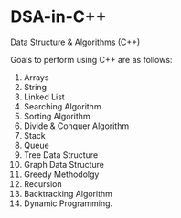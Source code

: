 # DSA-in-C++
Data Structure & Algorithms (C++)

Goals to perform using C++ are as follows:

1. Arrays
2. String
3. Linked List
4. Searching Algorithm
5. Sorting Algorithm
6. Divide & Conquer Algorithm
7. Stack
8. Queue
9. Tree Data Structure
10. Graph Data Structure
11. Greedy Methodolgy
12. Recursion
13. Backtracking Algorithm
14. Dynamic Programming.
